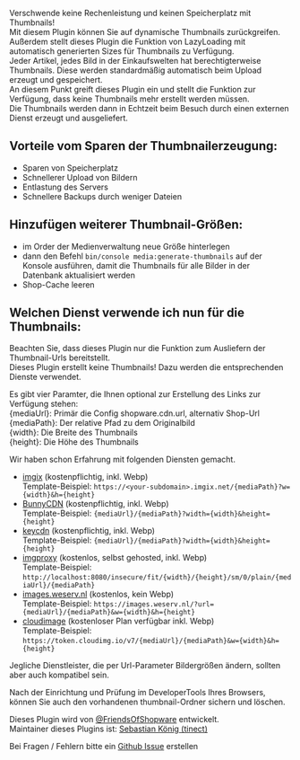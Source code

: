 Verschwende keine Rechenleistung und keinen Speicherplatz mit Thumbnails!  
Mit diesem Plugin können Sie auf dynamische Thumbnails zurückgreifen. Außerdem stellt dieses Plugin die Funktion von LazyLoading mit automatisch generierten Sizes für Thumbnails zu Verfügung.  
Jeder Artikel, jedes Bild in der Einkaufswelten hat berechtigterweise Thumbnails. Diese werden standardmäßig
automatisch beim Upload erzeugt und gespeichert.  
An diesem Punkt greift dieses Plugin ein und stellt die Funktion zur Verfügung, dass keine Thumbnails mehr erstellt
werden müssen.  
Die Thumbnails werden dann in Echtzeit beim Besuch durch einen externen Dienst erzeugt und ausgeliefert.

## Vorteile vom Sparen der Thumbnailerzeugung:
- Sparen von Speicherplatz
- Schnellerer Upload von Bildern
- Entlastung des Servers
- Schnellere Backups durch weniger Dateien

## Hinzufügen weiterer Thumbnail-Größen:
- im Order der Medienverwaltung neue Größe hinterlegen
- dann den Befehl `bin/console media:generate-thumbnails` auf der Konsole ausführen, damit die Thumbnails für alle Bilder in der Datenbank aktualisiert werden
- Shop-Cache leeren

## Welchen Dienst verwende ich nun für die Thumbnails:
Beachten Sie, dass dieses Plugin nur die Funktion zum Ausliefern der Thumbnail-Urls bereitstellt.  
Dieses Plugin erstellt keine Thumbnails! Dazu werden die entsprechenden Dienste verwendet.

Es gibt vier Paramter, die Ihnen optional zur Erstellung des Links zur Verfügung stehen:  
{mediaUrl}: Primär die Config shopware.cdn.url, alternativ Shop-Url  
{mediaPath}: Der relative Pfad zu dem Originalbild  
{width}: Die Breite des Thumbnails  
{height}: Die Höhe des Thumbnails  

Wir haben schon Erfahrung mit folgenden Diensten gemacht.
- [imgix](https://imgix.com) (kostenpflichtig, inkl. Webp)  
  Template-Beispiel: `https://<your-subdomain>.imgix.net/{mediaPath}?w={width}&h={height}`
- [BunnyCDN](https://bunnycdn.com) (kostenpflichtig, inkl. Webp)  
  Template-Beispiel: `{mediaUrl}/{mediaPath}?width={width}&height={height}`
- [keycdn](https://www.keycdn.com/support/image-processing) (kostenpflichtig, inkl. Webp)  
  Template-Beispiel: `{mediaUrl}/{mediaPath}?width={width}&height={height}`
- [imgproxy](https://imgproxy.net/) (kostenlos, selbst gehosted, inkl. Webp)  
  Template-Beispiel: `http://localhost:8080/insecure/fit/{width}/{height}/sm/0/plain/{mediaUrl}/{mediaPath}`
- [images.weserv.nl](https://images.weserv.nl/) (kostenlos, kein Webp)  
  Template-Beispiel: `https://images.weserv.nl/?url={mediaUrl}/{mediaPath}&w={width}&h={height}`
- [cloudimage](https://www.cloudimage.io/en/home) (kostenloser Plan verfügbar inkl. Webp)  
  Template-Beispiel: `https://token.cloudimg.io/v7/{mediaUrl}/{mediaPath}&w={width}&h={height}`

Jegliche Dienstleister, die per Url-Parameter Bildergrößen ändern, sollten aber auch kompatibel sein.

Nach der Einrichtung und Prüfung im DeveloperTools Ihres Browsers, können Sie auch den vorhandenen thumbnail-Ordner sichern und löschen.  

Dieses Plugin wird von [@FriendsOfShopware](https://store.shopware.com/friends-of-shopware.html) entwickelt.  
Maintainer dieses Plugins ist: [Sebastian König (tinect)](https://github.com/tinect)

Bei Fragen / Fehlern bitte ein [Github Issue](https://github.com/FriendsOfShopware/FroshPlatformThumbnailProcessor/issues/new) erstellen
